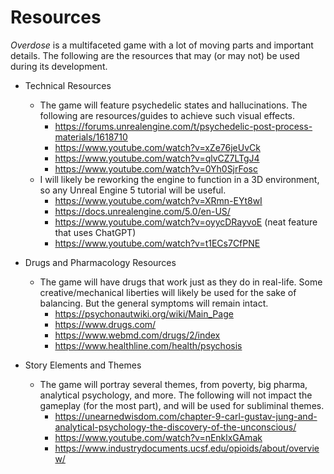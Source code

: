 # Resources
*Overdose* is a multifaceted game with a lot of moving parts and important details. The following are the resources
that may (or may not) be used during its development.

- Technical Resources
  - The game will feature psychedelic states and hallucinations. The following are resources/guides to achieve such 
    visual effects.
    - https://forums.unrealengine.com/t/psychedelic-post-process-materials/1618710
    - https://www.youtube.com/watch?v=xZe76jeUvCk
    - https://www.youtube.com/watch?v=qlvCZ7LTgJ4
    - https://www.youtube.com/watch?v=0Yh0SjrFosc
  - I will likely be reworking the engine to function in a 3D environment, so any Unreal Engine 5 tutorial will be 
    useful.
    - https://www.youtube.com/watch?v=XRmn-EYt8wI
    - https://docs.unrealengine.com/5.0/en-US/
    - https://www.youtube.com/watch?v=oyycDRayvoE (neat feature that uses ChatGPT)
    - https://www.youtube.com/watch?v=t1ECs7CfPNE

- Drugs and Pharmacology Resources
  - The game will have drugs that work just as they do in real-life. Some creative/mechanical liberties will likely 
    be used for the sake of balancing. But the general symptoms will remain intact.
    - https://psychonautwiki.org/wiki/Main_Page
    - https://www.drugs.com/
    - https://www.webmd.com/drugs/2/index
    - https://www.healthline.com/health/psychosis

- Story Elements and Themes
  - The game will portray several themes, from poverty, big pharma, analytical psychology, and more. The following 
    will not impact the gameplay (for the most part), and will be used for subliminal themes.
    - https://unearnedwisdom.com/chapter-9-carl-gustav-jung-and-analytical-psychology-the-discovery-of-the-unconscious/
    - https://www.youtube.com/watch?v=nEnklxGAmak
    - https://www.industrydocuments.ucsf.edu/opioids/about/overview/
